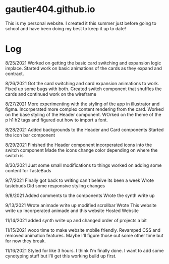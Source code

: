 # gautier404.github.io
This is my personal website. I created it this summer just before going to school and have been doing my best to keep it up to date!

# Log
8/25/2021
Worked on getting the basic card switching and expansion logic implace. Started work on basic animations of the cards
as they expand and contract.

8/26/2021
Got the card switching and card expansion animations to work. Fixed up some bugs with both.
Created switch component that shuffles the cards and continued work on the wireframe

8/27/2021
More experimenting with the styling of the app in illustrator and figma.
Incorperated more complex content rendering from the card.
Worked on the base styling of the Header component.
WOrked on the theme of the p h1 h2 tags and figured out how to import a font.

8/28/2021
Added backgrounds to the Header and Card components
Started the icon bar component

8/29/2021
Finished the Header component
incorperated icons into the switch component
Made the icons change color depending on where the switch is

8/30/2021
Just some small modifications to things
worked on adding some content for TasteBuds

9/7/2021
Finally got back to writing can't beleive its been a week
Wrote tastebuds
Did some responsive styling changes

9/8/2021
Added comments to the components
Wrote the synth write up

9/13/2021
Wrote animade write up
modified scrollbar
Wrote This website write up
Incorperated animade and this website
Hosted Website

11/14/2021
added synth write up and changed order of projects a bit

11/15/2021
wooo time to make website mobile friendly. Revamped CSS and removed animation features. Maybe I'll figure those out some other time but for now they break.

11/16/2021
Styled for like 3 hours. I think I'm finally done. I want to add some cynotyping stuff but I'll get this working build up first.